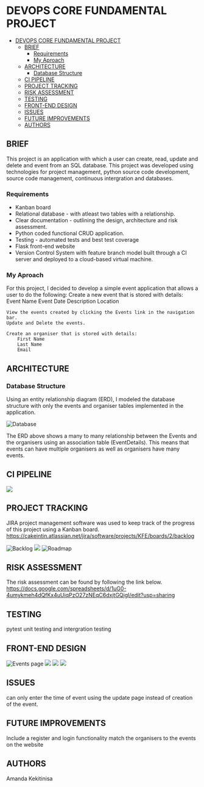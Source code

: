 # DEVOPS CORE FUNDAMENTAL PROJECT
- [DEVOPS CORE FUNDAMENTAL PROJECT](#devops-core-fundamental-project)
  - [BRIEF](#brief)
    - [Requirements](#requirements)
    - [My Aproach](#my-aproach)
  - [ARCHITECTURE](#architecture)
    - [Database Structure](#database-structure)
  - [CI PIPELINE](#ci-pipeline)
  - [PROJECT TRACKING](#project-tracking)
  - [RISK ASSESSMENT](#risk-assessment)
  - [TESTING](#testing)
  - [FRONT-END DESIGN](#front-end-design)
  - [ISSUES](#issues)
  - [FUTURE IMPROVEMENTS](#future-improvements)
  - [AUTHORS](#authors)
## BRIEF
This project is an application with which a user can create, read, update and delete and event from an SQL database. This project was developed using technologies for project management, python source code development, source code management, continuous intergration and databases. 

### Requirements
* Kanban board
* Relational database - with atleast two tables with a relationship.
* Clear documentation - outlining the design, architecture and risk assessment.
* Python coded functional CRUD application.
* Testing - automated tests and best test coverage
* Flask front-end website
* Version Control System with feature branch model built through a CI server and deployed to a cloud-based virtual machine.

### My Aproach
For this project, I decided to develop a simple event application that allows a user to do the following:
    Create a new event that is stored with details:
        Event Name
        Event Date
        Description
        Location

    View the events created by clicking the Events link in the navigation bar.
    Update and Delete the events.

    Create an organiser that is stored with details:
        First Name
        Last Name
        Email


## ARCHITECTURE 
### Database Structure
Using an entity relationship diagram (ERD), I modeled the database structure with only the events and organiser tables implemented in the application.

![Database](https://drive.google.com/file/d/1OOftB8wpYa6s1c3J45PZ_u8J7mDY4rp2/view?usp=sharing.png)

The ERD above shows a many to many relationship between the Events and the organisers using an association table (EventDetails). This means that events can have multiple organisers as well as organisers have many events.

## CI PIPELINE

![](https://drive.google.com/file/d/1ULzsvyXLUKdx9Du6hzFAhYxDuBsMYaFt/view?usp=sharing.png)

## PROJECT TRACKING
JIRA project management software was used to keep track of the progress of this project using a Kanban board.
https://cakeintin.atlassian.net/jira/software/projects/KFE/boards/2/backlog

![Backlog](https://drive.google.com/file/d/13VYKmjddUKsOTuNVk1_SX5gSYvMUzGxH/view?usp=sharing.png)
![](https://drive.google.com/file/d/1dEtCuGfjEacb0_OfjpZZEyhdWFUlPpi4/view?usp=sharing.png)
![Roadmap](https://drive.google.com/file/d/1OVqk-cGNufP81CRrows3L7kWUzOCEGir/view?usp=sharing.png)
## RISK ASSESSMENT
The risk assessment can be found by following the link below.
https://docs.google.com/spreadsheets/d/1uG0-4umykmeh4dQfKx4uUiqPzO27zNEqC6dxjtGQjgI/edit?usp=sharing
## TESTING
pytest unit testing and intergration testing

## FRONT-END DESIGN
![Events page](https://drive.google.com/file/d/1ZT-BCZ9MnzTRXhT48G9vNV8dTnh-MUZY/view?usp=sharing.png)
![](https://drive.google.com/file/d/1ALZwINMiLcFJzI0mBLjF6C6PK-oij766/view?usp=sharing.png)
![](https://drive.google.com/file/d/1yKzCi_G2p-t6X7WJL3c36ieYyobwbVPe/view?usp=sharing.png)
![](https://drive.google.com/file/d/19KhGfI5CfJdMBGsPqP_ZM9BUcTAS6GWq/view?usp=sharing.png)
## ISSUES
can only enter the time of event using the update page instead of creation of the event.
## FUTURE IMPROVEMENTS
Include a register and login functionality
match the organisers to the events on the website
## AUTHORS
Amanda Kekitinisa
